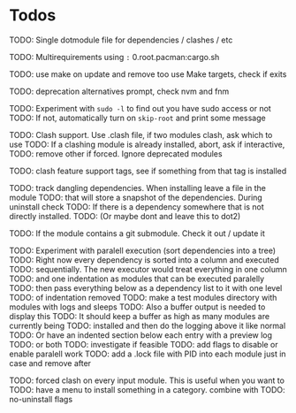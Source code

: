 # Todos

TODO: Single dotmodule file for dependencies / clashes / etc

TODO: Multirequirements using `:` 0.root.pacman:cargo.sh

TODO: use make on update and remove too use Make targets, check if exits

TODO: deprecation alternatives prompt, check nvm and fnm

TODO: Experiment with `sudo -l` to find out you have sudo access or not
TODO: If not, automatically turn on `skip-root` and print some message

TODO: Clash support. Use .clash file, if two modules clash, ask which to use
TODO: If a clashing module is already installed, abort, ask if interactive,
TODO: remove other if forced. Ignore deprecated modules

TODO: clash feature support tags, see if something from that tag is installed

TODO: track dangling dependencies. When installing leave a file in the module
TODO: that will store a snapshot of the dependencies. During uninstall check
TODO: If there is a dependency somewhere that is not directly installed.
TODO: (Or maybe dont and leave this to dot2)

TODO: If the module contains a git submodule. Check it out / update it

TODO: Experiment with paralell execution (sort dependencies into a tree)
TODO: Right now every dependency is sorted into a column and executed
TODO: sequentially. The new executor would treat everything in one column
TODO: and one indentation as modules that can be executed paralelly
TODO: then pass everything below as a dependency list to it with one level
TODO: of indentation removed
TODO: make a test modules directory with modules with logs and sleeps
TODO: Also a buffer output is needed to display this
TODO: It should keep a buffer as high as many modules are currently being
TODO: installed and then do the logging above it like normal
TODO: Or have an indented section below each entry with a preview log
TODO: or both
TODO: investigate if feasible
TODO: add flags to disable or enable paralell work
TODO: add a .lock file with PID into each module just in case and remove after

TODO: forced clash on every input module. This is useful when you want to
TODO: have a menu to install something in a category. combine with
TODO: no-uninstall flags
